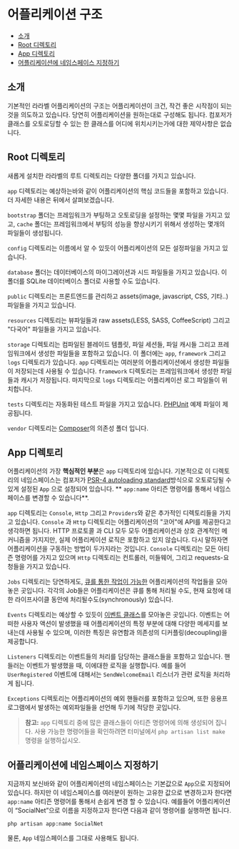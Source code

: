 # 어플리케이션 구조

- [소개](#introduction)
- [Root 디렉토리](#the-root-directory)
- [App 디렉토리](#the-app-directory)
- [어플리케이션에 네임스페이스 지정하기](#namespacing-your-application)

<a name="introduction"></a>
## 소개

기본적인 라라벨 어플리케이션의 구조는 어플리케이션이 크건, 작건 좋은 시작점이 되는것을 의도하고 있습니다. 당연히 어플리케이션을 원하는대로 구성해도 됩니다. 컴포저가 클래스를 오토로딩할 수 있는 한 클래스를 어디에 위치시키는가에 대한 제약사항은 없습니다. 

<a name="the-root-directory"></a>
## Root 디렉토리

새롭게 설치한 라라벨의 루트 디렉토리는 다양한 폴더를 가지고 있습니다. 

`app` 디렉토리는 예상하는바와 같이 어플리케이션의 핵심 코드들을 포함하고 있습니다. 더 자세한 내용은 뒤에서 살펴보겠습니다. 

`bootstrap` 폴더는 프레임워크가 부팅하고 오토로딩을 설정하는 몇몇 파일을 가지고 있고, `cache` 폴더는 프레임워크에서 부팅의 성능을 향상시키기 위해서 생성하는 몇개의 파일들이 생성됩니다. 

`config` 디렉토리는 이름에서 알 수 있듯이 어플리케이션의 모든 설정파일을 가지고 있습니다. 

`database` 폴더는 데이터베이스의 마이그레이션과 시드 파일들을 가지고 있습니다. 이 폴더를 SQLite 데이터베이스 폴더로 사용할 수도 있습니다.

`public` 디렉토리는 프론트엔드를 관리하고 assets(image, javascript, CSS, 기타..) 파일들을 가지고 있습니다. 

`resources` 디렉토리는 뷰파일들과 raw assets(LESS, SASS, CoffeeScript) 그리고 "다국어" 파일들을 가지고 있습니다. 

`storage` 디렉토리는 컴파일된 블레이드 템플릿, 파일 세션들, 파일 캐시들 그리고 프레임워크에서 생성한 파일들을 포함하고 있습니다. 이 폴더에는 `app`, `framework` 그리고 `logs` 디렉토리가 있습니다. `app` 디렉토리는 여러분의 어플리케이션에서 생성한 파일들이 저장되는데 사용될 수 있습니다. `framework` 디렉토리는 프레임워크에서 생성한 파일들과 캐시가 저장됩니다. 마지막으로 `logs` 디렉토리는 어플리케이션 로그 파일들이 위치합니다. 

`tests` 디렉토리는 자동화된 테스트 파일을 가지고 있습니다. [PHPUnit](https://phpunit.de/) 예제 파일이 제공됩니다. 

`vendor` 디렉토리는 [Composer](https://getcomposer.org)의 의존성 폴더 입니다. 

<a name="the-app-directory"></a>
## App 디렉토리

어플리케이션의 가장 **핵심적인 부분**은 `app` 디렉토리에 있습니다. 기본적으로 이 디렉토리의 네임스페이스는 컴포저가 [PSR-4 autoloading standard](http://www.php-fig.org/psr/psr-4/)방식으로 오토로딩될 수 있게 설정된 `App` 으로 설정되어 있습니다.  ** `app:name` 아티즌 명령어를 통해서 네임스페이스를 변경할 수 있습니다**.

`app` 디렉토리는 `Console`, `Http` 그리고 `Providers`와 같은 추가적인 디렉토리들을 가지고 있습니다. `Console` 과 `Http` 디렉토리는 어플리케이션의 "코어"에 API를 제공한다고 생각하면 됩니다. HTTP 프로토콜 과 CLI 모두 모두 어플리케이션과 상호 관계적인 메커니즘을 가지지만, 실제 어플리케이션 로직은 포함하고 있지 않습니다. 다시 말하자면 어플리케이션을 구동하는 방법이 두가지라는 것입니다. `Console` 디렉토리는 모든 아티즌 명령어를 가지고 있으며 `Http` 디렉토리는 컨트롤러, 미들웨어, 그리고 requests-요청들을 가지고 있습니다. 

`Jobs` 디렉토리는 당연하게도, [큐를 통한 작업이 가능한](/docs/{{version}}/queues) 어플리케이션의 작업들을 모아놓은 곳입니다. 각각의 Job들은 어플리케이션은 큐를 통해 처리될 수도, 현재 요청에 대한 라이프사이클 동안에 처리될수도(synchronously) 있습니다. 

`Events` 디렉토리는 예상할 수 있듯이 [이벤트 클래스](/docs/{{version}}/events)를 모아놓은 곳입니다. 이벤트는 어떠한 사용자 액션이 발생했을 때 어플리케이션의 특정 부분에 대해 다양한 메세지를 보내는데 사용될 수 있으며, 이러한 특징은 유연함과 의존성의 디커플링(decoupling)을 제공합니다.

`Listeners` 디렉토리는 이벤트들의 처리를 담당하는 클래스들을 포함하고 있습니다. 핸들러는 이벤트가 발생했을 때, 이에대한 로직을 실행합니다. 예를 들어 `UserRegistered` 이벤트에 대해서는 `SendWelcomeEmail` 리스너가 관련 로직을 처리하게 됩니다. 

`Exceptions` 디렉토리는  어플리케이션의 예외 핸들러를 포함하고 있으며, 또한 응용프로그램에서 발생하는 예외파일들을 선언해 두기에 적당한 곳입니다.

> **참고:** `app` 디렉토리 중에 많은 클래스들이 아티즌 명령어에 의해 생성되어 집니다. 사용 가능한 명령어들을 확인하려면 터미널에서 `php artisan list make` 명령을 실행하십시오.

<a name="namespacing-your-application"></a>
## 어플리케이션에 네임스페이스 지정하기

지금까지 보신바와 같이 어플리케이션의 네임스페이스는 기본값으로 `App`으로 지정되어 있습니다. 하지만 이 네임스페이스를 여러분이 원하는 고유한 값으로 변경하고자 한다면 `app:name` 아티즌 명령어를 통해서 손쉽게 변경 할 수 있습니다. 예를들어 어플리케이션이 “SocialNet”으로 이름을 지정하고자 한다면 다음과 같이 명령어를 실행하면 됩니다. 

    php artisan app:name SocialNet

물론, `App` 네임스페이스를 그대로 사용해도 됩니다. 
